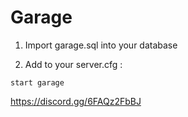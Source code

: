 # Garage 

1) Import garage.sql into your database

2) Add to your server.cfg :
```
start garage
```

https://discord.gg/6FAQz2FbBJ